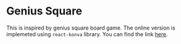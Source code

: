 # Genius Square
This is inspired by genius square board game. The online version is implemeted using `react-konva` library.
You can find the link [here](https://czheng4.github.io/genius_square/).